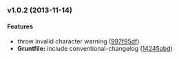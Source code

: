 <a name="v1.0.2"></a>
### v1.0.2 (2013-11-14)


#### Features

* throw invalid character warning ([997f95df](https://github.com/janantala/qrcode.js/commit/997f95df0d8128cce33ddb425882b6279a786632))
* **Gruntfile:** include conventional-changelog ([14245abd](https://github.com/janantala/qrcode.js/commit/14245abd2bad59590684d4eeec84953c7f7ef20b))

